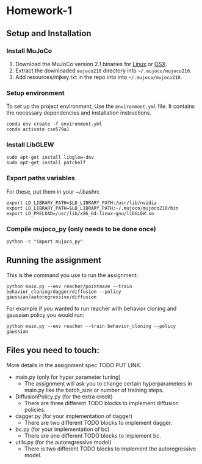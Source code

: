 # Homework-1

## Setup and Installation

### Install MuJoCo

1. Download the MuJoCo version 2.1 binaries for
   [Linux](https://mujoco.org/download/mujoco210-linux-x86_64.tar.gz) or
   [OSX](https://mujoco.org/download/mujoco210-macos-x86_64.tar.gz).
2. Extract the downloaded `mujoco210` directory into `~/.mujoco/mujoco210`.
3. Add resources/mjkey.txt in the repo into into `~/.mujoco/mujoco210`.

### Setup environment

To set up the project environment, Use the `environment.yml` file. It contains the necessary dependencies and installation instructions.

    conda env create -f environment.yml
    conda activate cse579a1

### Install LibGLEW

    sudo apt-get install libglew-dev
    sudo apt-get install patchelf
    
### Export paths variables
For these, put them in your ~/.bashrc

    export LD_LIBRARY_PATH=$LD_LIBRARY_PATH:/usr/lib/nvidia
    export LD_LIBRARY_PATH=$LD_LIBRARY_PATH:~/.mujoco/mujoco210/bin
    export LD_PRELOAD=/usr/lib/x86_64-linux-gnu/libGLEW.so
    
### Compile mujoco_py (only needs to be done once)
    python -c "import mujoco_py"

## Running the assignment
This is the command you use to run  the assignment:

    python main.py --env reacher/pointmaze --train behavior_cloning/dagger/diffusion --policy gaussian/autoregressive/diffusion

For example if you wanted to run reacher with behavior cloning and gaussian policy you would run:

    python main.py --env reacher --train behavior_cloning --policy gaussian

## Files you need to touch:
More details in the assignment spec TODO PUT LINK.
- main.py (only for hyper parameter tuning) 
    - The assignment will ask you to change certain hyperparameters in main.py like the batch_size or number of training steps.
- DiffusionPolicy.py (for the extra credit)
    - There are three different TODO blocks to implement diffusion policies.
- dagger.py (for your implementation of dagger)
    - There are two different TODO blocks to implement dagger.
- bc.py (for your implementation of bc)
    - There are one different TODO blocks to implement bc.
- utils.py (for the autoregressive model)
    - There is two different TODO blocks to implement the autoregressive model.
